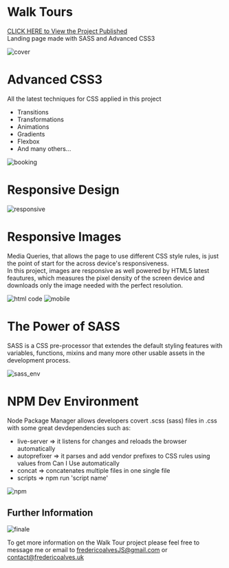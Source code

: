 # Walk Tours
[CLICK HERE to View the Project Published](https://fredericoalves.uk/walktours/) <br>
Landing page made with SASS and Advanced CSS3<br>

![cover](https://user-images.githubusercontent.com/31135848/35185384-8d21e402-fdfb-11e7-86af-a321995d6eb0.png)

# Advanced CSS3
All the latest techniques for CSS applied in this project
  <ul>
    <li>Transitions</li>
    <li>Transformations</li>
    <li>Animations</li>
    <li>Gradients</li>
    <li>Flexbox</li>
    <li>And many others...</li>
  </ul>

![booking](https://user-images.githubusercontent.com/31135848/35185385-8d39fb5a-fdfb-11e7-93c2-608ae585afee.png)

# Responsive Design


![responsive](https://user-images.githubusercontent.com/31135848/35185387-8d83168c-fdfb-11e7-9c95-5a73c3012ca1.png)

# Responsive Images
Media Queries, that allows the page to use different CSS style rules, is just the point of start for the across device's responsiveness.<br>
In this project, images are responsive as well powered by HTML5 latest feautures, which measures the pixel density of the screen device and downloads only the image needed with the perfect resolution.<br>

![html code](https://user-images.githubusercontent.com/31135848/35185603-5a2fe7b6-fdff-11e7-997f-c2c7a6675a79.png)
![mobile](https://user-images.githubusercontent.com/31135848/35185386-8d54ef50-fdfb-11e7-905d-f6b53291d261.png)

# The Power of SASS
SASS is a CSS pre-processor that extendes the default styling features with variables, functions, mixins and many more other usable assets in the development process.<br>

![sass_env](https://user-images.githubusercontent.com/31135848/35185795-85511378-fe01-11e7-98ea-90016ca2ca2b.png)


# NPM Dev Environment
Node Package Manager allows developers covert .scss (sass) files in .css with some great devdependencies such as:
<ul>
  <li>live-server => it listens for changes and reloads the browser automatically</li>
  <li>autoprefixer => it parses and add vendor prefixes to CSS rules using values from Can I Use automatically</li>
  <li>concat => concatenates multiple files in one single file</li>
  <li>scripts => npm run 'script name'</li>
</ul>

![npm](https://user-images.githubusercontent.com/31135848/35185874-b6c1124a-fe02-11e7-9e81-9206ea374f4c.png)

## Further Information

![finale](https://user-images.githubusercontent.com/31135848/35186001-f6c75668-fe04-11e7-975e-4b3b902c18f4.png)

To get more information on the Walk Tour project please feel free to message me or email to fredericoalvesJS@gmail.com or contact@fredericoalves.uk
